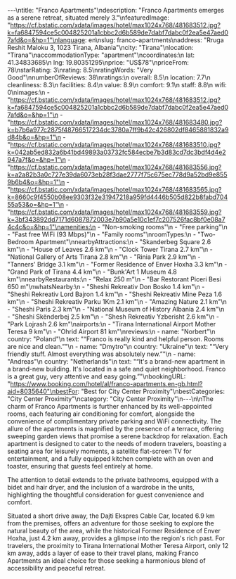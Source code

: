---\ntitle: "Franco Apartments"\ndescription: "Franco Apartments emerges as a serene retreat, situated merely 3."\nfeaturedImage: "https://cf.bstatic.com/xdata/images/hotel/max1024x768/481683512.jpg?k=fa6847594ce5c004825201a1cbbc2d6b589de7dabf7dabc0f2ea5e47aed07afd&o=&hp=1"\nlanguage: en\nslug: franco-apartments\naddress: "Rruga Reshit Maloku 3, 1023 Tirana, Albania"\ncity: "Tirana"\nlocation: "Tirana"\naccommodationType: "apartment"\ncoordinates:\n  lat: 41.34833685\n  lng: 19.80351295\nprice: "US$78"\npriceFrom: 78\nstarRating: 3\nrating: 8.5\nratingWords: "Very Good"\nnumberOfReviews: 38\nratings:\n  overall: 8.5\n  location: 7.7\n  cleanliness: 8.3\n  facilities: 8.4\n  value: 8.9\n  comfort: 9.1\n  staff: 8.8\n  wifi: 0\nimages:\n  - "https://cf.bstatic.com/xdata/images/hotel/max1024x768/481683512.jpg?k=fa6847594ce5c004825201a1cbbc2d6b589de7dabf7dabc0f2ea5e47aed07afd&o=&hp=1"\n  - "https://cf.bstatic.com/xdata/images/hotel/max1024x768/481683480.jpg?k=b7b6a977c2875f48766517234dc3780a7ff9b42c426802df8465881832a9d84b&o=&hp=1"\n  - "https://cf.bstatic.com/xdata/images/hotel/max1024x768/481683510.jpg?k=042ab5ed832a6b41bd49893a03732fc584ecbe7b3d83cd7dc3bdf4d4e2947a7f&o=&hp=1"\n  - "https://cf.bstatic.com/xdata/images/hotel/max1024x768/481683556.jpg?k=a2a82b3a0c727e39da6073eb28f3dae2777f75c675ec778d9a52bd9e8559b6b4&o=&hp=1"\n  - "https://cf.bstatic.com/xdata/images/hotel/max1024x768/481683565.jpg?k=8660c9f4550b08ee9303f32e31947218a959fd4446b505d822b8fabd70455a53&o=&hp=1"\n  - "https://cf.bstatic.com/xdata/images/hotel/max1024x768/481683559.jpg?k=3bf343892dd7171d6087872003e7b90a5e10c1ef7c207526fac8bf0e08a74c4c&o=&hp=1"\namenities:\n  - "Non-smoking rooms"\n  - "Free parking"\n  - "Fast free WiFi (93 Mbps)"\n  - "Family rooms"\nroomTypes:\n  - "Two-Bedroom Apartment"\nnearbyAttractions:\n  - "Skanderbeg Square 2.6 km"\n  - "House of Leaves 2.6 km"\n  - "Clock Tower Tirana 2.7 km"\n  - "National Gallery of Arts Tirana 2.8 km"\n  - "Rinia Park 2.9 km"\n  - "Tanners' Bridge 3.1 km"\n  - "Former Residence of Enver Hoxha 3.3 km"\n  - "Grand Park of Tirana 4.4 km"\n  - "Bunk'Art 1 Museum 4.8 km"\nnearbyRestaurants:\n  - "Relax 250 m"\n  - "Bar Restorant Piceri Besi 650 m"\nwhatsNearby:\n  - "Sheshi Rekreativ Don Bosko 1.4 km"\n  - "Sheshi Rekreativ Lord Bajron 1.4 km"\n  - "Sheshi Rekreativ Mine Peza 1.6 km"\n  - "Sheshi Rekreativ Parku 1Km 2.1 km"\n  - "Amazing Nature 2.1 km"\n  - "Sheshi Paris 2.3 km"\n  - "National Museum of History Albania 2.4 km"\n  - "Sheshi Skënderbej 2.5 km"\n  - "Shesh Rekreativ Yzberisht 2.6 km"\n  - "Park Lojrash 2.6 km"\nairports:\n  - "Tirana International Airport Mother Teresa 9 km"\n  - "Ohrid Airport 81 km"\nreviews:\n  - name: "Norbert"\n    country: "Poland"\n    text: "“Franco is really kind and helpful person. Rooms are nice and clean.”"\n  - name: "Dmytro"\n    country: "Ukraine"\n    text: "“Very friendly stuff. Almost everything was absolutely new.”"\n  - name: "Andreas"\n    country: "Netherlands"\n    text: "“It's a brand-new apartment in a brand-new building. It's located in a safe and quiet neighborhood. Franco is a great guy, very attentive and easy going.”"\nbookingURL: "https://www.booking.com/hotel/al/franco-apartments.en-gb.html?aid=8035640"\nbestFor: "Best for City Center Proximity"\nbestCategories: "City Center Proximity"\ncategory: "City Center Proximity"\n---\n\nThe charm of Franco Apartments is further enhanced by its well-appointed rooms, each featuring air conditioning for comfort, alongside the convenience of complimentary private parking and WiFi connectivity. The allure of the apartments is magnified by the presence of a terrace, offering sweeping garden views that promise a serene backdrop for relaxation. Each apartment is designed to cater to the needs of modern travelers, boasting a seating area for leisurely moments, a satellite flat-screen TV for entertainment, and a fully equipped kitchen complete with an oven and toaster, ensuring that guests feel entirely at home.

The attention to detail extends to the private bathrooms, equipped with a bidet and hair dryer, and the inclusion of a wardrobe in the units, highlighting the thoughtful consideration for guest convenience and comfort.

Situated a short drive away, the Dajti Ekspres Cable Car, located 6.9 km from the premises, offers an adventure for those seeking to explore the natural beauty of the area, while the historical Former Residence of Enver Hoxha, just 4.2 km away, provides a glimpse into the region's rich past. For travelers, the proximity to Tirana International Mother Teresa Airport, only 12 km away, adds a layer of ease to their travel plans, making Franco Apartments an ideal choice for those seeking a harmonious blend of accessibility and peaceful retreat.